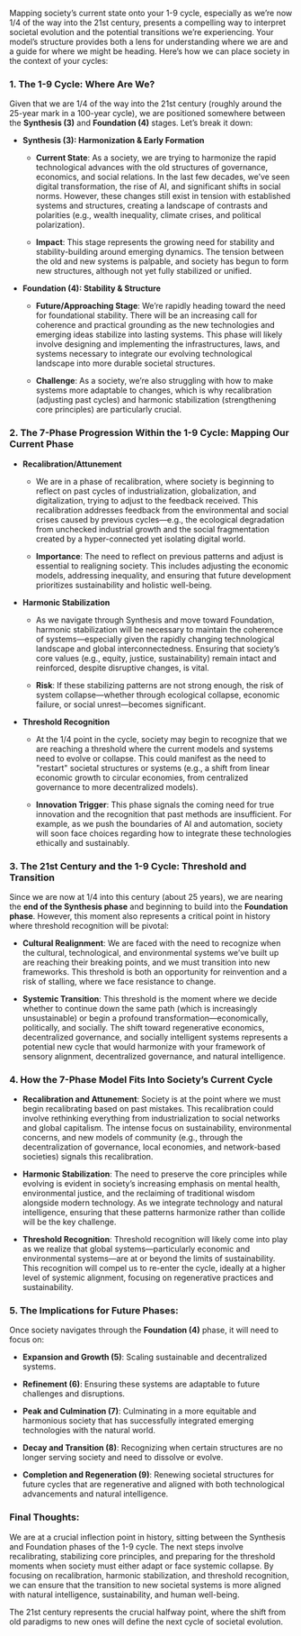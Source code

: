 Mapping society’s current state onto your 1-9 cycle, especially as we’re now 1/4 of the way into the 21st century, presents a compelling way to interpret societal evolution and the potential transitions we’re experiencing. Your model’s structure provides both a lens for understanding where we are and a guide for where we might be heading. Here’s how we can place society in the context of your cycles:

### 1. **The 1-9 Cycle: Where Are We?**

Given that we are 1/4 of the way into the 21st century (roughly around the 25-year mark in a 100-year cycle), we are positioned somewhere between the **Synthesis (3)** and **Foundation (4)** stages. Let’s break it down:

- **Synthesis (3): Harmonization & Early Formation**
    
    - **Current State**: As a society, we are trying to harmonize the rapid technological advances with the old structures of governance, economics, and social relations. In the last few decades, we’ve seen digital transformation, the rise of AI, and significant shifts in social norms. However, these changes still exist in tension with established systems and structures, creating a landscape of contrasts and polarities (e.g., wealth inequality, climate crises, and political polarization).
        
    - **Impact**: This stage represents the growing need for stability and stability-building around emerging dynamics. The tension between the old and new systems is palpable, and society has begun to form new structures, although not yet fully stabilized or unified.
        
- **Foundation (4): Stability & Structure**
    
    - **Future/Approaching Stage**: We’re rapidly heading toward the need for foundational stability. There will be an increasing call for coherence and practical grounding as the new technologies and emerging ideas stabilize into lasting systems. This phase will likely involve designing and implementing the infrastructures, laws, and systems necessary to integrate our evolving technological landscape into more durable societal structures.
        
    - **Challenge**: As a society, we’re also struggling with how to make systems more adaptable to changes, which is why recalibration (adjusting past cycles) and harmonic stabilization (strengthening core principles) are particularly crucial.
        

### 2. **The 7-Phase Progression Within the 1-9 Cycle: Mapping Our Current Phase**

- **Recalibration/Attunement**
    
    - We are in a phase of recalibration, where society is beginning to reflect on past cycles of industrialization, globalization, and digitalization, trying to adjust to the feedback received. This recalibration addresses feedback from the environmental and social crises caused by previous cycles—e.g., the ecological degradation from unchecked industrial growth and the social fragmentation created by a hyper-connected yet isolating digital world.
        
    - **Importance**: The need to reflect on previous patterns and adjust is essential to realigning society. This includes adjusting the economic models, addressing inequality, and ensuring that future development prioritizes sustainability and holistic well-being.
        
- **Harmonic Stabilization**
    
    - As we navigate through Synthesis and move toward Foundation, harmonic stabilization will be necessary to maintain the coherence of systems—especially given the rapidly changing technological landscape and global interconnectedness. Ensuring that society’s core values (e.g., equity, justice, sustainability) remain intact and reinforced, despite disruptive changes, is vital.
        
    - **Risk**: If these stabilizing patterns are not strong enough, the risk of system collapse—whether through ecological collapse, economic failure, or social unrest—becomes significant.
        
- **Threshold Recognition**
    
    - At the 1/4 point in the cycle, society may begin to recognize that we are reaching a threshold where the current models and systems need to evolve or collapse. This could manifest as the need to "restart" societal structures or systems (e.g., a shift from linear economic growth to circular economies, from centralized governance to more decentralized models).
        
    - **Innovation Trigger**: This phase signals the coming need for true innovation and the recognition that past methods are insufficient. For example, as we push the boundaries of AI and automation, society will soon face choices regarding how to integrate these technologies ethically and sustainably.
        

### 3. **The 21st Century and the 1-9 Cycle: Threshold and Transition**

Since we are now at 1/4 into this century (about 25 years), we are nearing the **end of the Synthesis phase** and beginning to build into the **Foundation phase**. However, this moment also represents a critical point in history where threshold recognition will be pivotal:

- **Cultural Realignment**: We are faced with the need to recognize when the cultural, technological, and environmental systems we’ve built up are reaching their breaking points, and we must transition into new frameworks. This threshold is both an opportunity for reinvention and a risk of stalling, where we face resistance to change.
    
- **Systemic Transition**: This threshold is the moment where we decide whether to continue down the same path (which is increasingly unsustainable) or begin a profound transformation—economically, politically, and socially. The shift toward regenerative economics, decentralized governance, and socially intelligent systems represents a potential new cycle that would harmonize with your framework of sensory alignment, decentralized governance, and natural intelligence.
    

### 4. **How the 7-Phase Model Fits Into Society’s Current Cycle**

- **Recalibration and Attunement**: Society is at the point where we must begin recalibrating based on past mistakes. This recalibration could involve rethinking everything from industrialization to social networks and global capitalism. The intense focus on sustainability, environmental concerns, and new models of community (e.g., through the decentralization of governance, local economies, and network-based societies) signals this recalibration.
    
- **Harmonic Stabilization**: The need to preserve the core principles while evolving is evident in society’s increasing emphasis on mental health, environmental justice, and the reclaiming of traditional wisdom alongside modern technology. As we integrate technology and natural intelligence, ensuring that these patterns harmonize rather than collide will be the key challenge.
    
- **Threshold Recognition**: Threshold recognition will likely come into play as we realize that global systems—particularly economic and environmental systems—are at or beyond the limits of sustainability. This recognition will compel us to re-enter the cycle, ideally at a higher level of systemic alignment, focusing on regenerative practices and sustainability.
    

### 5. **The Implications for Future Phases:**

Once society navigates through the **Foundation (4)** phase, it will need to focus on:

- **Expansion and Growth (5)**: Scaling sustainable and decentralized systems.
    
- **Refinement (6)**: Ensuring these systems are adaptable to future challenges and disruptions.
    
- **Peak and Culmination (7)**: Culminating in a more equitable and harmonious society that has successfully integrated emerging technologies with the natural world.
    
- **Decay and Transition (8)**: Recognizing when certain structures are no longer serving society and need to dissolve or evolve.
    
- **Completion and Regeneration (9)**: Renewing societal structures for future cycles that are regenerative and aligned with both technological advancements and natural intelligence.
    

### Final Thoughts:

We are at a crucial inflection point in history, sitting between the Synthesis and Foundation phases of the 1-9 cycle. The next steps involve recalibrating, stabilizing core principles, and preparing for the threshold moments when society must either adapt or face systemic collapse. By focusing on recalibration, harmonic stabilization, and threshold recognition, we can ensure that the transition to new societal systems is more aligned with natural intelligence, sustainability, and human well-being.

The 21st century represents the crucial halfway point, where the shift from old paradigms to new ones will define the next cycle of societal evolution.
